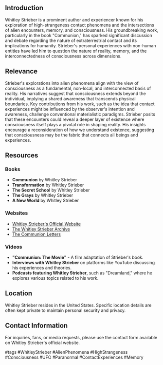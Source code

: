 ## Introduction
Whitley Strieber is a prominent author and experiencer known for his exploration of high-strangeness contact phenomena and the intersections of alien encounters, memory, and consciousness. His groundbreaking work, particularly in the book "Communion," has sparked significant discussion and debate regarding the nature of extraterrestrial contact and its implications for humanity. Strieber's personal experiences with non-human entities have led him to question the nature of reality, memory, and the interconnectedness of consciousness across dimensions.

## Relevance
Strieber's explorations into alien phenomena align with the view of consciousness as a fundamental, non-local, and interconnected basis of reality. His narratives suggest that consciousness extends beyond the individual, implying a shared awareness that transcends physical boundaries. Key contributions from his work, such as the idea that contact experiences might be influenced by the observer's intention and awareness, challenge conventional materialistic paradigms. Strieber posits that these encounters could reveal a deeper layer of existence where consciousness itself plays a pivotal role in shaping reality. His insights encourage a reconsideration of how we understand existence, suggesting that consciousness may be the fabric that connects all beings and experiences.

## Resources
### Books
- **Communion** by Whitley Strieber
- **Transformation** by Whitley Strieber
- **The Secret School** by Whitley Strieber
- **The Grays** by Whitley Strieber
- **A New World** by Whitley Strieber

### Websites
- [Whitley Strieber's Official Website](https://www.unknowncountry.com)
- [The Whitley Strieber Archive](https://www.strieberarchive.com)
- [The Communion Letters](https://www.communionletters.com)

### Videos
- **"Communion: The Movie"** - A film adaptation of Strieber's book.
- **Interviews with Whitley Strieber** on platforms like YouTube discussing his experiences and theories.
- **Podcasts featuring Whitley Strieber**, such as "Dreamland," where he explores various topics related to his work.

## Location
Whitley Strieber resides in the United States. Specific location details are often kept private to maintain personal security and privacy.

## Contact Information
For inquiries, fans, or media requests, please use the contact form available on Whitley Strieber's official website.

#tags 
#WhitleyStrieber #AlienPhenomena #HighStrangeness #Consciousness #UFO #Paranormal #ContactExperiences #Memory
